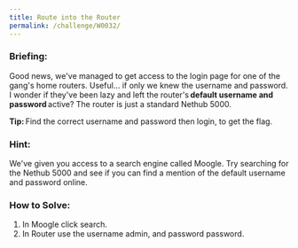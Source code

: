 ```yaml
---
title: Route into the Router
permalink: /challenge/W0032/
---
```


### Briefing: 
Good news, we've managed to get access to the login page for one of the gang's home routers. Useful... if only we knew the username and password. I wonder if they've been lazy and left the router's **default username and password** active? The router is just a standard Nethub 5000. 

**Tip:** Find the correct username and password then login, to get the flag. 

### Hint:
We've given you access to a search engine called Moogle. Try searching for the Nethub 5000 and see if you can find a mention of the default username and password online.

### How to Solve: 
1. In Moogle click search. 
2. In Router use the username admin, and password password. 